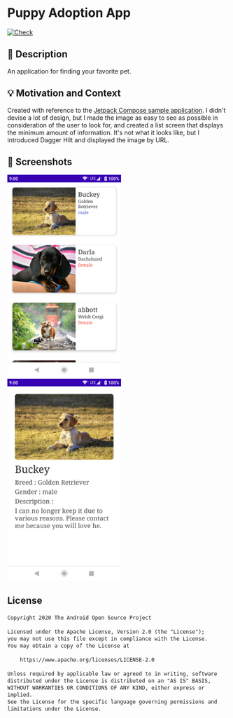 # Puppy Adoption App

[![Check](https://github.com/mattukouta/PuppyAdoptionApp/actions/workflows/Check.yaml/badge.svg)](https://github.com/mattukouta/PuppyAdoptionApp/actions/workflows/Check.yaml)

## :scroll: Description
An application for finding your favorite pet.


## :bulb: Motivation and Context
Created with reference to the [Jetpack Compose sample application](https://github.com/android/compose-samples).
I didn't devise a lot of design, but I made the image as easy to see as possible in consideration of the user to look for, and created a list screen that displays the minimum amount of information.
It's not what it looks like, but I introduced Dagger Hilt and displayed the image by URL.


## :camera_flash: Screenshots
<img src="/results/screenshot_1.png" width="260">&emsp;<img src="/results/screenshot_2.png" width="260">

## License
```
Copyright 2020 The Android Open Source Project

Licensed under the Apache License, Version 2.0 (the "License");
you may not use this file except in compliance with the License.
You may obtain a copy of the License at

    https://www.apache.org/licenses/LICENSE-2.0

Unless required by applicable law or agreed to in writing, software
distributed under the License is distributed on an "AS IS" BASIS,
WITHOUT WARRANTIES OR CONDITIONS OF ANY KIND, either express or implied.
See the License for the specific language governing permissions and
limitations under the License.
```
